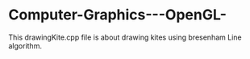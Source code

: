 # Computer-Graphics---OpenGL-
This drawingKite.cpp file is about drawing kites using bresenham Line algorithm. 
